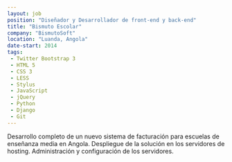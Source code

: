 ```yaml
---
layout: job
position: "Diseñador y Desarrollador de front-end y back-end"
title: "Bismuto Escolar"
company: "BismutoSoft"
location: "Luanda, Angola"
date-start: 2014
tags:
 - Twitter Bootstrap 3
 - HTML 5
 - CSS 3
 - LESS
 - Stylus
 - JavaScript
 - jQuery
 - Python
 - Django
 - Git
---
```


Desarrollo completo de un nuevo sistema de facturación para escuelas de enseñanza media en Angola. Despliegue de la solución en los servidores de hosting. Administración y configuración de los servidores.